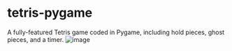 # tetris-pygame
A fully-featured Tetris game coded in Pygame, including hold pieces, ghost pieces, and a timer.
![image](https://user-images.githubusercontent.com/45333584/119916472-98566180-bf32-11eb-9596-7125126a0726.png)
